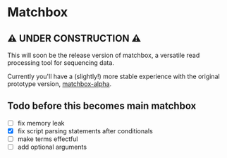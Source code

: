 # Matchbox

## ⚠️ UNDER CONSTRUCTION ⚠️

This will soon be the release version of matchbox, a versatile read processing tool for sequencing data.

Currently you'll have a (slightly!) more stable experience with the original prototype version, [matchbox-alpha](https://github.com/jakob-schuster/matchbox-alpha).

## Todo before this becomes main matchbox

- [ ] fix memory leak
- [x] fix script parsing statements after conditionals
- [ ] make terms effectful
- [ ] add optional arguments
